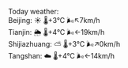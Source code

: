 Today weather:  
Beijing: ☀️ 🌡️+3°C 🌬️↖7km/h  
Tianjin: 🌦 🌡️+4°C 🌬️←19km/h  
Shijiazhuang: ⛅️  🌡️+3°C 🌬️↗0km/h  
Tangshan: ☁️ 🌡️+4°C 🌬️←14km/h  

